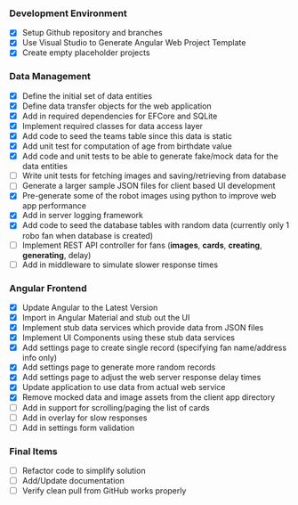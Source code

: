 ### Development Environment

- [X] Setup Github repository and branches
- [X] Use Visual Studio to Generate Angular Web Project Template
- [X] Create empty placeholder projects

### Data Management
- [X] Define the initial set of data entities 
- [X] Define data transfer objects for the web application
- [X] Add in required dependencies for EFCore and SQLite
- [X] Implement required classes for data access layer
- [X] Add code to seed the teams table since this data is static
- [X] Add unit test for computation of age from birthdate value
- [x] Add code and unit tests to be able to generate fake/mock data for the data entities
- [ ] Write unit tests for fetching images and saving/retrieving from database
- [ ] Generate a larger sample JSON files for client based UI development
- [X] Pre-generate some of the robot images using python to improve web app performance
- [X] Add in server logging framework
- [X] Add code to seed the database tables with random data (currently only 1 robo fan when database is created)
- [ ] Implement REST API controller for fans (**images**, **cards**, **creating**, **generating**, delay)
- [ ] Add in middleware to simulate slower response times

### Angular Frontend

- [X] Update Angular to the Latest Version
- [X] Import in Angular Material and stub out the UI
- [X] Implement stub data services which provide data from JSON files
- [X] Implement UI Components using these stub data services
- [X] Add settings page to create single record (specifying fan name/address info only)
- [X] Add settings page to generate more random records
- [X] Add settings page to adjust the web server response delay times
- [X] Update application to use data from actual web service
- [X] Remove mocked data and image assets from the client app directory
- [ ] Add in support for scrolling/paging the list of cards
- [ ] Add in overlay for slow responses
- [ ] Add in settings form validation

### Final Items

- [ ] Refactor code to simplify solution
- [ ] Add/Update documentation
- [ ] Verify clean pull from GitHub works properly
